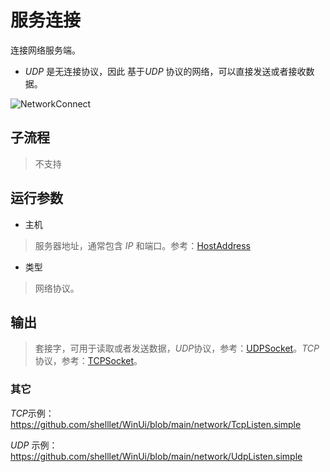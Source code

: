 # 服务连接 
连接网络服务端。

* *UDP* 是无连接协议，因此 基于*UDP* 协议的网络，可以直接发送或者接收数据。

![NetworkConnect](./images/09.png ':size=90%')

## 子流程
> 不支持

## 运行参数


* 主机
>   服务器地址，通常包含 *IP* 和端口。参考：[HostAddress](./types/HostAddress.md)

* 类型
>   网络协议。

## 输出
> 套接字，可用于读取或者发送数据，*UDP*协议，参考：[UDPSocket](./types/UDPSocket.md)。*TCP*协议，参考：[TCPSocket](./types/TCPSocket.md)。

### 其它

*TCP*示例： https://github.com/shelllet/WinUi/blob/main/network/TcpListen.simple

*UDP* 示例： https://github.com/shelllet/WinUi/blob/main/network/UdpListen.simple






